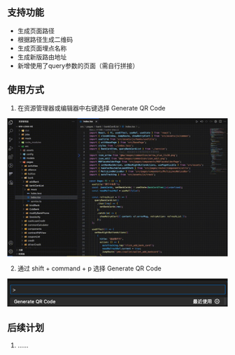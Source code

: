 ## 支持功能

- 生成页面路径
- 根据路径生成二维码
- 生成页面埋点名称
- 生成新版路由地址
- 新增使用了query参数的页面（需自行拼接）

## 使用方式

1. 在资源管理器或编辑器中右键选择 Generate QR Code

![](./assets/demonstrate.gif)

2. 通过 shift + command + p 选择 Generate QR Code

![](./assets/image.png)

## 后续计划

1. ......